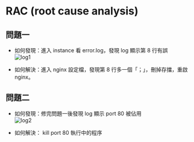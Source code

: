 # RAC (root cause analysis)
##  問題一              
- 如何發現：進入 instance 看 error.log，發現 log 顯示第 8 行有誤       
![log1](../assets/week-09/log-01.png)    
       
- 如何解決：進入 nginx 設定檔，發現第 8 行多一個「；」，刪掉存擋，重啟 nginx。


##  問題二      
- 如何發現：修完問題一後發現 log 顯示 port 80 被佔用               
![log2](../assets/week-09/log-02.png)    

- 如何解決： kill port 80 執行中的程序


